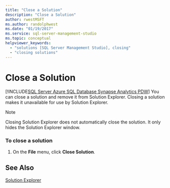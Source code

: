 ```yaml
---
title: "Close a Solution"
description: "Close a Solution" 
author: rwestMSFT
ms.author: randolphwest
ms.date: "01/19/2017"
ms.service: sql-server-management-studio
ms.topic: conceptual
helpviewer_keywords:
  - "solutions [SQL Server Management Studio], closing"
  - "closing solutions"
---
```

# Close a Solution
[!INCLUDE[SQL Server Azure SQL Database Synapse Analytics PDW](../includes/applies-to-version/sql-asdb-asdbmi-asa-pdw.md)]
You can close a solution and remove it from Solution Explorer. Closing a solution makes it unavailable for use by Solution Explorer.  
  
> [!NOTE]  
> Closing Solution Explorer does not automatically close the solution. It only hides the Solution Explorer window.  
  
### To close a solution
  
1.  On the **File** menu, click **Close Solution**.  
  
## See Also  
[Solution Explorer](solution-explorer.md)  
  
